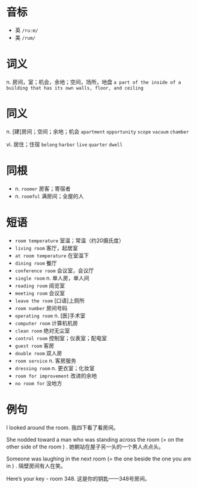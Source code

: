 # 音标

- 英 `/ruːm/`
- 美 `/rum/`

# 词义

n. 房间，室；机会，余地；空间，场所，地盘
`a part of the inside of a building that has its own walls, floor, and ceiling`

# 同义

n. [建]房间；空间；余地；机会
`apartment` `opportunity` `scope` `vacuum` `chamber`

vi. 居住；住宿
`belong` `harbor` `live` `quarter` `dwell`

# 同根

- n. `roomer` 房客；寄宿者
- n. `roomful` 满房间；全屋的人

# 短语

- `room temperature` 室温；常温（约20摄氏度）
- `living room` 客厅，起居室
- `at room temperature` 在室温下
- `dining room` 餐厅
- `conference room` 会议室，会议厅
- `single room` n. 单人房，单人间
- `reading room` 阅览室
- `meeting room` 会议室
- `leave the room` [口语]上厕所
- `room number` 房间号码
- `operating room` n. [医]手术室
- `computer room` 计算机机房
- `clean room` 绝对无尘室
- `control room` 控制室；仪表室；配电室
- `guest room` 客房
- `double room` 双人房
- `room service` n. 客房服务
- `dressing room` n. 更衣室；化妆室
- `room for improvement` 改进的余地
- `no room for` 没地方

# 例句

I looked around the room.
我四下看了看房间。

She nodded toward a man who was standing across the room (= on the other side of the room ) .
她朝站在屋子另一头的一个男人点点头。

Someone was laughing in the next room (= the one beside the one you are in ) .
隔壁房间有人在笑。

Here’s your key - room 348.
这是你的钥匙——348号房间。


